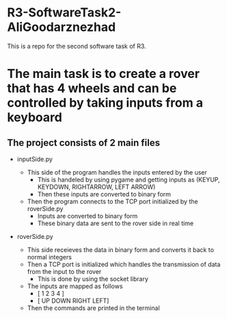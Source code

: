 # R3-SoftwareTask2-AliGoodarznezhad
This is a repo for the second software task of R3.

# The main task is to create a rover that has 4 wheels and can be controlled by taking inputs from a keyboard

## The project consists of 2 main files
- inputSide.py
  - This side of the program handles the inputs entered by the user
    - This is handeled by using pygame and getting inputs as (KEYUP, KEYDOWN, RIGHTARROW, LEFT ARROW)
    - Then these inputs are converted to binary form
  - Then the program connects to the TCP port initialized by the roverSide.py
    - Inputs are converted to binary form
    - These binary data are sent to the rover side in real time

- roverSide.py
  - This side receieves the data in binary form and converts it back to normal integers
  - Then a TCP port is initialized which handles the transmission of data from the input to the rover
    - This is done by using the socket library
  - The inputs are mapped as follows
    - [ 1       2       3       4 ]
    - [ UP      DOWN    RIGHT   LEFT]
  - Then the commands are printed in the terminal
